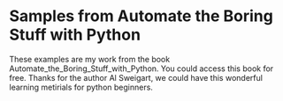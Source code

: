 # Samples from Automate the Boring Stuff with Python

These examples are my work from the book Automate_the_Boring_Stuff_with_Python. You could access this book for free. Thanks for the author Al Sweigart, we could have this wonderful learning metirials for python beginners.